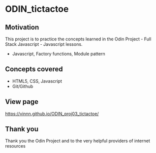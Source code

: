 # ODIN_tictactoe

## Motivation
This project is to practice the concepts learned in the Odin Project - Full Stack Javascript - Javascript lessons.
- Javascript, Factory functions, Module pattern

## Concepts covered
- HTML5, CSS, Javascript
- Git/Github

## View page
https://vinnn.github.io/ODIN_proj03_tictactoe/

## Thank you
Thank you the Odin Project
and to the very helpful providers of internet resources 






